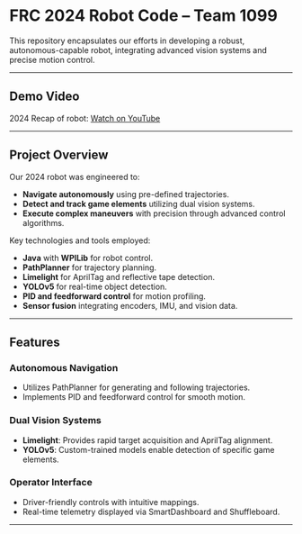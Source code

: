 # FRC 2024 Robot Code – Team 1099


This repository encapsulates our efforts in developing a robust, autonomous-capable robot, integrating advanced vision systems and precise motion control.

---

## Demo Video

2024 Recap of robot:
[Watch on YouTube](https://www.youtube.com/watch?v=0a_ImXGhRR4)

---

## Project Overview

Our 2024 robot was engineered to:

- **Navigate autonomously** using pre-defined trajectories.
- **Detect and track game elements** utilizing dual vision systems.
- **Execute complex maneuvers** with precision through advanced control algorithms.

Key technologies and tools employed:

- **Java** with **WPILib** for robot control.
- **PathPlanner** for trajectory planning.
- **Limelight** for AprilTag and reflective tape detection.
- **YOLOv5** for real-time object detection.
- **PID and feedforward control** for motion profiling.
- **Sensor fusion** integrating encoders, IMU, and vision data.

---

## Features

### Autonomous Navigation

- Utilizes PathPlanner for generating and following trajectories.
- Implements PID and feedforward control for smooth motion.

### Dual Vision Systems

- **Limelight**: Provides rapid target acquisition and AprilTag alignment.
- **YOLOv5**: Custom-trained models enable detection of specific game elements.

### Operator Interface

- Driver-friendly controls with intuitive mappings.
- Real-time telemetry displayed via SmartDashboard and Shuffleboard.

---
